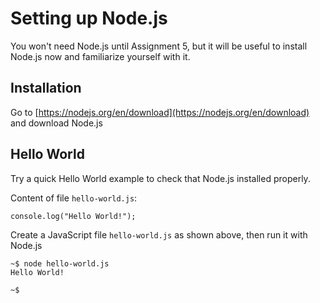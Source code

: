 # Setting up Node.js

You won't need Node.js until Assignment 5, but it will be useful to install Node.js now and familiarize yourself with it.


## Installation

Go to [https://nodejs.org/en/download](https://nodejs.org/en/download) and download Node.js


## Hello World

Try a quick Hello World example to check that Node.js installed properly.


Content of file `hello-world.js`:
```
console.log("Hello World!");
```


Create a JavaScript file `hello-world.js` as shown above, then run it with Node.js
```
~$ node hello-world.js
Hello World!

~$
```